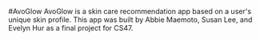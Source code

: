 #AvoGlow
AvoGlow is a skin care recommendation app based on a user's unique skin profile. This app was built by Abbie Maemoto, Susan Lee, and Evelyn Hur as a final project for CS47.
